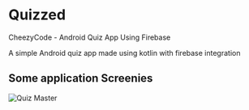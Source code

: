 # Quizzed
CheezyCode - Android Quiz App Using Firebase

A simple Android quiz app made using kotlin with firebase integration

## Some application Screenies
![Quiz Master](https://i.ibb.co/YRxmrsd/Quizapp.jpg "Quizapp")
